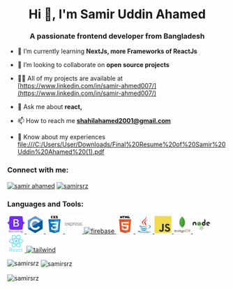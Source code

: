 <h1 align="center">Hi 👋, I'm Samir Uddin Ahamed</h1>
<h3 align="center">A passionate frontend developer from Bangladesh</h3>

- 🌱 I’m currently learning **NextJs, more Frameworks of ReactJs**

- 👯 I’m looking to collaborate on **open source projects**

- 👨‍💻 All of my projects are available at [https://www.linkedin.com/in/samir-ahmed007/](https://www.linkedin.com/in/samir-ahmed007/)

- 💬 Ask me about **react,**

- 📫 How to reach me **shahilahamed2001@gmail.com**

- 📄 Know about my experiences [file:///C:/Users/User/Downloads/Final%20Resume%20of%20Samir%20Uddin%20Ahamed%20(1).pdf](file:///C:/Users/User/Downloads/Final%20Resume%20of%20Samir%20Uddin%20Ahamed%20(1).pdf)

<h3 align="left">Connect with me:</h3>
<p align="left">
<a href="https://linkedin.com/in/samir ahamed" target="blank"><img align="center" src="https://raw.githubusercontent.com/rahuldkjain/github-profile-readme-generator/master/src/images/icons/Social/linked-in-alt.svg" alt="samir ahamed" height="30" width="40" /></a>
<a href="https://instagram.com/samirsrz" target="blank"><img align="center" src="https://raw.githubusercontent.com/rahuldkjain/github-profile-readme-generator/master/src/images/icons/Social/instagram.svg" alt="samirsrz" height="30" width="40" /></a>
</p>

<h3 align="left">Languages and Tools:</h3>
<p align="left"> <a href="https://getbootstrap.com" target="_blank" rel="noreferrer"> <img src="https://raw.githubusercontent.com/devicons/devicon/master/icons/bootstrap/bootstrap-plain-wordmark.svg" alt="bootstrap" width="40" height="40"/> </a> <a href="https://www.cprogramming.com/" target="_blank" rel="noreferrer"> <img src="https://raw.githubusercontent.com/devicons/devicon/master/icons/c/c-original.svg" alt="c" width="40" height="40"/> </a> <a href="https://www.w3schools.com/css/" target="_blank" rel="noreferrer"> <img src="https://raw.githubusercontent.com/devicons/devicon/master/icons/css3/css3-original-wordmark.svg" alt="css3" width="40" height="40"/> </a> <a href="https://expressjs.com" target="_blank" rel="noreferrer"> <img src="https://raw.githubusercontent.com/devicons/devicon/master/icons/express/express-original-wordmark.svg" alt="express" width="40" height="40"/> </a> <a href="https://firebase.google.com/" target="_blank" rel="noreferrer"> <img src="https://www.vectorlogo.zone/logos/firebase/firebase-icon.svg" alt="firebase" width="40" height="40"/> </a> <a href="https://www.w3.org/html/" target="_blank" rel="noreferrer"> <img src="https://raw.githubusercontent.com/devicons/devicon/master/icons/html5/html5-original-wordmark.svg" alt="html5" width="40" height="40"/> </a> <a href="https://www.java.com" target="_blank" rel="noreferrer"> <img src="https://raw.githubusercontent.com/devicons/devicon/master/icons/java/java-original.svg" alt="java" width="40" height="40"/> </a> <a href="https://developer.mozilla.org/en-US/docs/Web/JavaScript" target="_blank" rel="noreferrer"> <img src="https://raw.githubusercontent.com/devicons/devicon/master/icons/javascript/javascript-original.svg" alt="javascript" width="40" height="40"/> </a> <a href="https://www.mongodb.com/" target="_blank" rel="noreferrer"> <img src="https://raw.githubusercontent.com/devicons/devicon/master/icons/mongodb/mongodb-original-wordmark.svg" alt="mongodb" width="40" height="40"/> </a> <a href="https://nodejs.org" target="_blank" rel="noreferrer"> <img src="https://raw.githubusercontent.com/devicons/devicon/master/icons/nodejs/nodejs-original-wordmark.svg" alt="nodejs" width="40" height="40"/> </a> <a href="https://reactjs.org/" target="_blank" rel="noreferrer"> <img src="https://raw.githubusercontent.com/devicons/devicon/master/icons/react/react-original-wordmark.svg" alt="react" width="40" height="40"/> </a> <a href="https://tailwindcss.com/" target="_blank" rel="noreferrer"> <img src="https://www.vectorlogo.zone/logos/tailwindcss/tailwindcss-icon.svg" alt="tailwind" width="40" height="40"/> </a> </p>

<p><img align="left" src="https://github-readme-stats.vercel.app/api/top-langs?username=samirsrz&show_icons=true&locale=en&layout=compact" alt="samirsrz" /></p>

<p>&nbsp;<img align="center" src="https://github-readme-stats.vercel.app/api?username=samirsrz&show_icons=true&locale=en" alt="samirsrz" /></p>

<p><img align="center" src="https://github-readme-streak-stats.herokuapp.com/?user=samirsrz&" alt="samirsrz" /></p>
